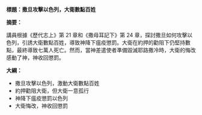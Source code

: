 **標題：撒旦攻擊以色列，大衛數點百姓**

**摘要：**

講員根據《歷代志上》第 21 章和《撒母耳記下》第 24 章，探討撒旦如何攻擊以色列，引誘大衛數點百姓，導致神降下瘟疫懲罰。大衛在約押的勸阻下仍堅持數點，最終導致七萬人死亡。然而，當神差遣使者準備毀滅耶路撒冷時，大衛的悔改感動了神，神收回懲罰。

**大綱：**

* 撒旦攻擊以色列，激動大衛數點百姓
* 約押勸阻大衛，但大衛一意孤行
* 神降下瘟疫懲罰以色列
* 大衛悔改，神收回懲罰